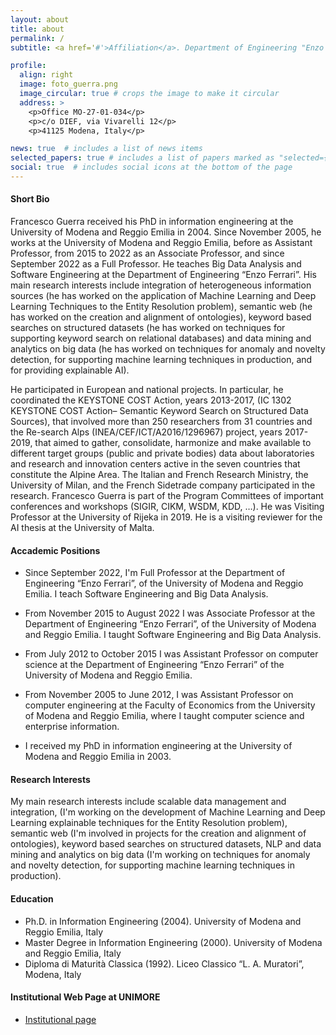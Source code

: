 ```yaml
---
layout: about
title: about
permalink: /
subtitle: <a href='#'>Affiliation</a>. Department of Engineering "Enzo Ferrari", UNIMORE, Italy

profile:
  align: right
  image: foto_guerra.png
  image_circular: true # crops the image to make it circular
  address: >
    <p>Office MO-27-01-034</p>
    <p>c/o DIEF, via Vivarelli 12</p>
    <p>41125 Modena, Italy</p>

news: true  # includes a list of news items
selected_papers: true # includes a list of papers marked as "selected={true}"
social: true  # includes social icons at the bottom of the page
---
```

#### Short Bio

Francesco Guerra received his PhD in information engineering at the University of Modena and Reggio Emilia in 2004. Since November 2005, he works at the University of Modena and Reggio Emilia, before as Assistant Professor, from 2015 to 2022 as an Associate Professor, and since September 2022 as a Full Professor. He teaches Big Data Analysis and Software Engineering at the Department of Engineering “Enzo Ferrari”. His main research interests include integration of heterogeneous information sources (he has worked on the application of Machine Learning and Deep Learning Techniques to the Entity Resolution problem), semantic web (he has worked on the creation and alignment of ontologies), keyword based searches on structured datasets (he has worked on techniques for supporting keyword search on relational databases) and data mining and analytics on big data (he has worked on techniques for anomaly and novelty detection, for supporting machine learning techniques in production, and for providing explainable AI).

He participated in European and national projects. In particular, he coordinated the KEYSTONE COST Action, years 2013-2017, (IC 1302 KEYSTONE COST Action– Semantic Keyword Search on Structured Data Sources), that involved more than 250 researchers from 31 countries and the Re-search Alps (INEA/CEF/ICT/A2016/1296967) project, years 2017-2019, that aimed to gather, consolidate, harmonize and make available to different target groups (public and private bodies) data about laboratories and research and innovation centers active in the seven countries that constitute the Alpine Area. The Italian and French Research Ministry, the University of Milan, and the French Sidetrade company participated in the research. Francesco Guerra is part of the Program Committees of important conferences and workshops (SIGIR, CIKM, WSDM, KDD, …). He was Visiting Professor at the University of Rijeka in 2019. He is a visiting reviewer for the AI thesis at the University of Malta.

#### Accademic Positions

- Since September 2022, I'm Full Professor at the Department of Engineering “Enzo Ferrari”, of the University of Modena and Reggio Emilia.  I teach Software Engineering and Big Data Analysis.

- From November 2015 to August 2022 I was Associate Professor at the Department of Engineering “Enzo Ferrari”, of the University of Modena and Reggio Emilia.  I taught Software Engineering and Big Data Analysis.

- From July 2012 to October 2015 I was Assistant Professor on computer science at the Department of Engineering “Enzo Ferrari” of the University of Modena and Reggio Emilia.

- From November 2005 to June 2012, I was Assistant Professor on computer engineering at the Faculty of Economics from the University of Modena and Reggio Emilia, where I taught computer science and enterprise information.

- I received my PhD in information engineering at the University of Modena and Reggio Emilia in 2003.



#### Research Interests

My main research interests include scalable data management and integration, (I'm working on the development of Machine Learning and Deep Learning explainable techniques for the Entity Resolution problem), semantic web (I'm involved in projects for the creation and alignment of ontologies), keyword based searches on structured datasets, NLP and data mining and analytics on big data (I'm working on techniques for anomaly and novelty detection, for supporting machine learning techniques in production).

#### Education

- Ph.D. in Information Engineering (2004). University of Modena and Reggio Emilia, Italy
- Master Degree in Information Engineering (2000). University of Modena and Reggio Emilia, Italy
- Diploma di Maturità Classica (1992). Liceo Classico “L. A. Muratori”, Modena, Italy


#### Institutional Web Page at UNIMORE

- [Institutional page](http://personale.unimore.it/Rubrica/Dettaglio/fguerra)


<!--Write your biography here. Tell the world about yourself. Link to your favorite [subreddit](http://reddit.com). You can put a picture in, too. The code is already in, just name your picture `prof_pic.jpg` and put it in the `img/` folder.

Put your address / P.O. box / other info right below your picture. You can also disable any these elements by editing `profile` property of the YAML header of your `_pages/about.md`. Edit `_bibliography/papers.bib` and Jekyll will render your [publications page](/al-folio/publications/) automatically.

Link to your social media connections, too. This theme is set up to use [Font Awesome icons](http://fortawesome.github.io/Font-Awesome/) and [Academicons](https://jpswalsh.github.io/academicons/), like the ones below. Add your Facebook, Twitter, LinkedIn, Google Scholar, or just disable all of them.-->
